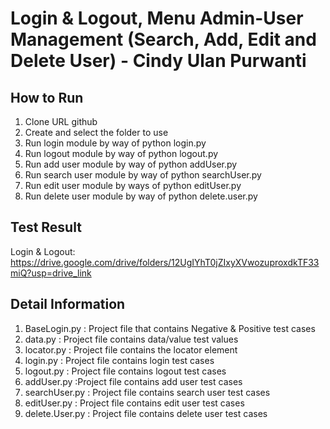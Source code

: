 # Login & Logout, Menu Admin-User Management (Search, Add, Edit and Delete User) - Cindy Ulan Purwanti  

## How to Run  
1. Clone URL github
2. Create and select the folder to use
3. Run login module by way of python login.py
4. Run logout module by way of python logout.py  
5. Run add user module by way of python addUser.py  
6. Run search user module by way of python searchUser.py  
7. Run edit user module by ways of python editUser.py  
8. Run delete user module by way of python delete.user.py  

## Test Result  
Login & Logout: https://drive.google.com/drive/folders/12UgIYhT0jZIxyXVwozuproxdkTF33miQ?usp=drive_link  

## Detail Information  
1. BaseLogin.py : Project file that contains Negative & Positive test cases  
2. data.py : Project file contains data/value test values  
3. locator.py : Project file contains the locator element  
4. login.py : Project file contains login test cases
5. logout.py : Project file contains logout test cases
6. addUser.py :Project file contains add user test cases  
7. searchUser.py : Project file contains search user test cases
8. editUser.py : Project file contains edit user test cases  
9. delete.User.py : Project file contains delete user test cases